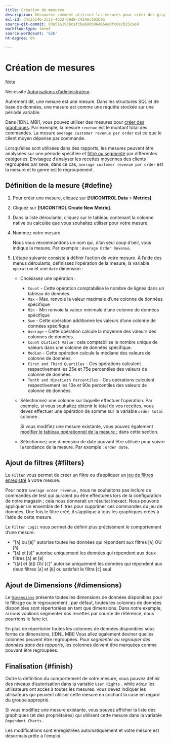 ```yaml
---
title: Création de mesures
description: Découvrez comment utiliser les mesures pour créer des graphiques.
exl-id: d4c25546-3c51-4d32-b9d8-c424ec103be5
source-git-commit: 03a5161930cafcbe600b96465ee0fc0ecb25cae8
workflow-type: tm+mt
source-wordcount: '626'
ht-degree: 0%

---
```


# Création de mesures

>[!NOTE]
>
>Nécessite [Autorisations d’administrateur](../../administrator/user-management/user-management.md).

Autrement dit, une mesure est une mesure. Dans les structures SQL et de base de données, une mesure est comme une requête stockée sur une période variable.

Dans [!DNL MBI], vous pouvez utiliser des mesures pour [créer des graphiques](../../data-user/reports/ess-rpt-build-visual.md). Par exemple, la mesure `revenue` est le montant total des commandes. La mesure `average customer revenue per order` est ce que le client moyen dépense par commande.

Lorsqu’elles sont utilisées dans des rapports, les mesures peuvent être analysées sur une période spécifiée et [filtré ou segmenté](../../best-practices/segment-filter.md) par différentes catégories. Envisagez d’analyser les recettes moyennes des clients regroupées par sexe, dans ce cas, `average customer revenue per order` est la mesure et le genre est le regroupement.

## Définition de la mesure {#define}

1. Pour créer une mesure, cliquez sur **[!UICONTROL Data** > **Metrics]**.

1. Cliquez sur **[!UICONTROL Create New Metric]**.

1. Dans la liste déroulante, cliquez sur le tableau contenant la colonne native ou calculée que vous souhaitez utiliser pour votre mesure.

1. Nommez votre mesure.

   Nous vous recommandons un nom qui, d’un seul coup d’oeil, vous indique la mesure. Par exemple : `Average Order Revenue`.

1. L’étape suivante consiste à définir l’action de votre mesure. À l’aide des menus déroulants, définissez l’opération de la mesure, la variable `operation` et une `date` dimension :

   * Choisissez une opération :
      * `Count` - Cette opération comptabilise le nombre de lignes dans un tableau de données.
      * `Max` - Max. renvoie la valeur maximale d’une colonne de données spécifique
      * `Min` - Min renvoie la valeur minimale d’une colonne de données spécifique
      * `Sum` - Cette opération additionne les valeurs d’une colonne de données spécifique
      * `Average` - Cette opération calcule la moyenne des valeurs des colonnes de données.
      * `Count Distinct Value` : cela comptabilise le nombre unique de valeurs dans une colonne de données spécifique.
      * `Median` - Cette opération calcule la médiane des valeurs de colonne de données.
      * `First and Third Quartiles` - Ces opérations calculent respectivement les 25e et 75e percentiles des valeurs de colonne de données.
      * `Tenth and Ninetieth Percentiles` - Ces opérations calculent respectivement les 10e et 90e percentiles des valeurs de colonne de données.
   * Sélectionnez une colonne sur laquelle effectuer l’opération. Par exemple, si vous souhaitez obtenir le total de vos recettes, vous devez effectuer une opération de somme sur la variable `order total` colonne .

      Si vous modifiez une mesure existante, vous pouvez également [modifier le tableau opérationnel de la mesure ;](../../data-analyst/data-warehouse-mgr/change-metric-op-table.md) dans cette section.

   * Sélectionnez une dimension de date pouvant être utilisée pour suivre la tendance de la mesure. Par exemple : `order date`.


## Ajout de filtres {#filters}

Le `Filter` vous permet de créer un filtre ou d’appliquer un [jeu de filtres enregistré](../../data-user/reports/ess-manage-data-filters.md) à votre mesure.

Pour notre `average order revenue` , nous ne souhaitons pas inclure de commandes de test qui auraient pu être effectuées lors de la configuration de notre magasin ; cela nous donnerait un résultat inexact. Nous pouvons appliquer un ensemble de filtres pour supprimer ces commandes du jeu de données. Une fois le filtre créé, il s’applique à tous les graphiques créés à l’aide de cette mesure.

Le `Filter Logic` vous permet de définir plus précisément le comportement d’une mesure.

* &quot;\[`A`\] ou \[`B`\]&quot; autorise toutes les données qui répondent aux filtres \[`A`\] OU \[`B`\]
* &quot;\[`A`\] et \[`B`\]&quot; autorise uniquement les données qui répondent aux deux filtres \[`A`\] et \[`B`\]
* &quot;(\[`A`\] et \[`B`\]) OU \[`C`\]&quot; autorise uniquement les données qui répondent aux deux filtres \[`A`\] et \[`B`\] ou satisfait le filtre \[`C`\] seul

## Ajout de Dimensions {#dimensions}

Le [`Dimensions`](../../data-analyst/data-warehouse-mgr/manage-data-dimensions-metrics.md) présente toutes les dimensions de données disponibles pour le filtrage ou le regroupement ; par défaut, toutes les colonnes de données disponibles sont répertoriées en tant que dimensions. Dans notre exemple, si nous voulions segmenter nos recettes par source de référence, nous pourrions le faire ici.

En plus de répertorier toutes les colonnes de données disponibles sous forme de dimensions, [!DNL MBI] Vous allez également deviner quelles colonnes peuvent être regroupées. *Pour segmenter ou regrouper des données dans des rapports*, les colonnes doivent être marquées comme pouvant être regroupées.

## Finalisation {#finish}

Outre la définition du comportement de votre mesure, vous pouvez définir des niveaux d’autorisation dans la variable `User Rights` . while `Admin` les utilisateurs ont accès à toutes les mesures. vous devez indiquer les utilisateurs qui peuvent utiliser cette mesure en cochant la case en regard du groupe approprié.

Si vous modifiez une mesure existante, vous pouvez afficher la liste des graphiques (et des propriétaires) qui utilisent cette mesure dans la variable `Dependent Charts` .

Les modifications sont enregistrées automatiquement et votre mesure est désormais prête à l’emploi.
